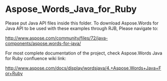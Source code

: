 # Aspose_Words_Java_for_Ruby

Please put Java API files inside this folder. To download Aspose.Words for Java API to be used with these examples through RJB, Please navigate to:

http://www.aspose.com/community/files/72/java-components/aspose.words-for-java/

For most complete documentation of the project, check Aspose.Words Java for Ruby confluence wiki link:

http://www.aspose.com/docs/display/wordsjava/4.+Aspose.Words+Java+For+Ruby



